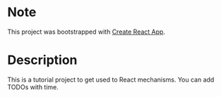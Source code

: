 # Note

This project was bootstrapped with [Create React App](https://github.com/facebook/create-react-app).

# Description

This is a tutorial project to get used to React mechanisms. 
You can add TODOs with time.
